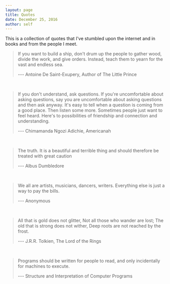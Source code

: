 ```yaml
---
layout: page
title: Quotes
date: December 25, 2016
author: self
---
```


This is a collection of quotes that I've stumbled upon the internet and in books and from the people I meet.

> If you want to build a ship,
> don't drum up the people to gather wood,
> divide the work, and give orders.
> Instead, teach them to yearn for the vast and endless sea.
>
> --- Antoine De Saint-Exupery, Author of The Little Prince

<br/>

>If you don't understand, ask questions. If you're uncomfortable about asking questions, say you are uncomfortable about asking questions and then ask anyway. It's easy to tell when a question is coming from a good place. Then listen some more. Sometimes people just want to feel heard. Here's to possibilities of friendship and connection and understanding.
>
> ---  Chimamanda Ngozi Adichie, Americanah

<br/>

> The truth. It is a beautiful and terrible thing and should therefore be treated with great caution
>
> --- Albus Dumbledore

<br/>

> We all are artists, musicians, dancers, writers.
> Everything else is just a way to pay the bills.
>
> --- Anonymous

<br/>

> All that is gold does not glitter,
> Not all those who wander are lost;
> The old that is strong does not wither,
> Deep roots are not reached by the frost.
>
> --- J.R.R. Tolkien, The Lord of the Rings

<br/>

> Programs should be written for people to read, and only incidentally for machines to execute.
>
> --- Structure and Interpretation of Computer Programs
